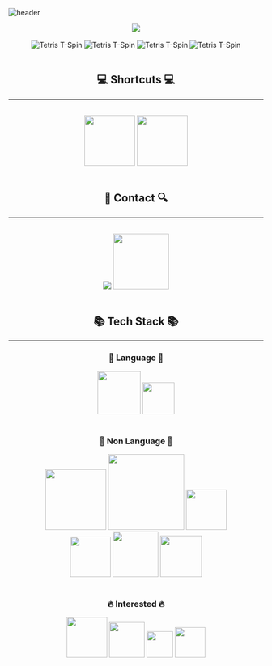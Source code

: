 ![header](https://capsule-render.vercel.app/api?type=waving&color=auto&height=260&section=header&text=HI!%20I'm%20IDpluto!&fontSize=75)

<div align="center">
<div>
<a href="https://hits.seeyoufarm.com"><img src="https://hits.seeyoufarm.com/api/count/incr/badge.svg?url=https%3A%2F%2Fgithub.com%2FIDpluto&count_bg=%239CCCFA&title_bg=%23555555&icon=github.svg&icon_color=%23E7E7E7&title=github&edge_flat=false"/></a>
<br><br>
<img src="https://media.tenor.com/GKChYKFfE30AAAAi/tspin-tetris.gif" alt="Tetris T-Spin">
<img src="https://media.tenor.com/GKChYKFfE30AAAAi/tspin-tetris.gif" alt="Tetris T-Spin">
<img src="https://media.tenor.com/GKChYKFfE30AAAAi/tspin-tetris.gif" alt="Tetris T-Spin">
<img src="https://media.tenor.com/GKChYKFfE30AAAAi/tspin-tetris.gif" alt="Tetris T-Spin">
<br><br>
<h2>💻 Shortcuts 💻</h2>
<hr/>
</div>
<br>
<a href="https://42seoul.kr/seoul42/main/view">
  <img src="https://img.shields.io/badge/42Seoul-000000?style=flat&amp;logo=42&amp;logoColor=white/" width="100"></a>
  <a href="https://idpluto.github.io/">
  <img src="https://img.shields.io/badge/Tech%20Blog-01DF3A?style=flat&logo=github&logoColor=white/" width="100"></a>
<br><br>
<h2>🔎 Contact 🔍</h2>
<hr/>
<br>
<a href="mailto:d0013159@gmail.com">
<img src="https://camo.githubusercontent.com/2f8811a5ba09ba6f49d4f9e2d95da494125747f0e08eafac1e1c3e7f94827eea/68747470733a2f2f696d672e736869656c64732e696f2f62616467652f476d61696c2d4541343333353f7374796c653d666f722d7468652d6261646765266c6f676f3d476d61696c266c6f676f436f6c6f723d7768697465" data-canonical-src="https://img.shields.io/badge/Gmail-EA4335?style=for-the-badge&amp;logo=Gmail&amp;logoColor=white" style="max-width: 100%;"></a>
<img src="https://img.shields.io/badge/Discord-%235865F2.svg?style=for-the-badge&logo=discord&logoColor=white" width="110">
<div>
<br>
<h2>📚 Tech Stack 📚</h2>
<hr/>
<h3>📗 Language 📗</h3>
<img src="https://img.shields.io/badge/python-3670A0?style=for-the-badge&logo=python&logoColor=ffdd54" width="85">
<img src="https://img.shields.io/badge/c++-%2300599C.svg?style=for-the-badge&logo=c%2B%2B&logoColor=white" width="63">
<br><br>
<h3>📘 Non Language 📘</h3>
<img src="https://img.shields.io/badge/Autodesk Fusion 360-orange?style=flat"width="120"/>
<img src="https://img.shields.io/badge/3D Printing Technologies-blue?style=flat"width="150"/>
<img src="https://img.shields.io/badge/-Arduino-00979D?style=for-the-badge&logo=Arduino&logoColor=white" width="80"/>
<div>
<img src="https://img.shields.io/badge/docker-%230db7ed.svg?style=for-the-badge&logo=docker&logoColor=white" width="80">
<img src="https://img.shields.io/badge/InfluxDB-22ADF6?style=for-the-badge&logo=InfluxDB&logoColor=white" width="90">
<img src="https://img.shields.io/badge/grafana-%23F46800.svg?style=for-the-badge&logo=grafana&logoColor=white" width="82">
</div>
<br>
<h3>🔥 Interested 🔥</h3>

<img src="https://img.shields.io/badge/spring-%236DB33F.svg?style=for-the-badge&logo=spring&logoColor=white" width="80">
<img src="https://img.shields.io/badge/swift-F54A2A?style=for-the-badge&logo=swift&logoColor=white" width="70">
<img src="https://img.shields.io/badge/go-%2300ADD8.svg?style=for-the-badge&logo=go&logoColor=white" width="52">
<img src="https://img.shields.io/badge/java-%23ED8B00.svg?style=for-the-badge&logo=openjdk&logoColor=white" width="60">
</div>
</div>


<!--
**IDpluto/IDpluto** is a ✨ _special_ ✨ repository because its `README.md` (this file) appears on your GitHub profile.

Here are some ideas to get you started:

- 🔭 I’m currently working on ...
- 🌱 I’m currently learning ...
- 👯 I’m looking to collaborate on ...
- 🤔 I’m looking for help with ...
- 💬 Ask me about ...
- 📫 How to reach me: ...
- 😄 Pronouns: ...
- ⚡ Fun fact: ...
-->
